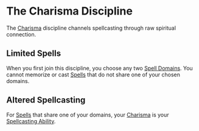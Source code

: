 # The Charisma Discipline

The [Charisma](../../Player%20Characters/Chosen%20Statistics/Charisma.md) discipline channels spellcasting through raw spiritual connection.

## Limited Spells

When you first join this discipline, you choose any two [Spell Domains](../Spell%20Domains/Spell%20Domains.md#Spell%20Domains). You cannot memorize or cast [Spells](../Spellcasting/Spells.md) that do not share one of your chosen domains.

## Altered Spellcasting

For [Spells](../Spellcasting/Spells.md) that share one of your domains, your [Charisma](../../Player%20Characters/Chosen%20Statistics/Charisma.md) is your [Spellcasting Ability](Spellcasting%20Ability.md).
